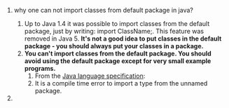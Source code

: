 
1. why one can not import classes from default package in java?
	1. Up to Java 1.4 it was possible to import classes from the default package, just by writing: import ClassName;. This feature was removed in Java 5. **It's not a good idea to put classes in the default package - you should always put your classes in a package.**
	2. **You can't import classes from the default package. You should avoid using the default package except for very small example programs.**
		1. From the [Java language specification](http://java.sun.com/docs/books/jls/third_edition/html/packages.html#7.5):
		2. It is a compile time error to import a type from the unnamed package.


2. 